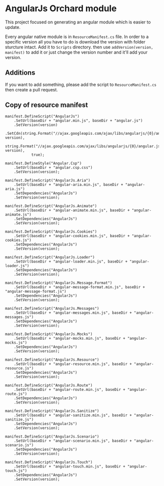 # AngularJs Orchard module

This project focused on generating an angular module which is easier to update. 

Every angular native module is in `ResourceManifest.cs` file. In order to a specific version all you have to do
is download the version with folder sturcture intact. Add it to `Scripts` directory. then use `addVersion(version, manifest)`
to add it or just change the version number and it'll add your version. 

## Additions
If you want to add something, please add the script to `ResourceManifest.cs` then create a pull request.

## Copy of resource manifest

```
manifest.DefineScript("AngularJs")
    .SetUrl(baseDir + "angular.min.js", baseDir + "angular.js")
    .SetVersion(version)
    .SetCdn(string.Format("//ajax.googleapis.com/ajax/libs/angularjs/{0}/angular.min.js", version),
            string.Format("//ajax.googleapis.com/ajax/libs/angularjs/{0}/angular.js", version),
            true);

manifest.DefineStyle("Angular.Csp")
    .SetUrl(baseDir + "angular.csp.css")
    .SetVersion(version);

manifest.DefineScript("AngularJs.Aria")
    .SetUrl(baseDir + "angular-aria.min.js", baseDir + "angular-aria.js")
    .SetDependencies("AngularJs")
    .SetVersion(version);

manifest.DefineScript("AngularJs.Animate")
    .SetUrl(baseDir + "angular-animate.min.js", baseDir + "angular-animate.js")
    .SetDependencies("AngularJs")
    .SetVersion(version);

manifest.DefineScript("AngularJs.Cookies")
    .SetUrl(baseDir + "angular-cookies.min.js", baseDir + "angular-cookies.js")
    .SetDependencies("AngularJs")
    .SetVersion(version);

manifest.DefineScript("AngularJs.Loader")
    .SetUrl(baseDir + "angular-loader.min.js", baseDir + "angular-loader.js")
    .SetDependencies("AngularJs")
    .SetVersion(version);

manifest.DefineScript("AngularJs.Message.Format")
    .SetUrl(baseDir + "angular-message-format.min.js", baseDir + "angular-message-format.js")
    .SetDependencies("AngularJs")
    .SetVersion(version);

manifest.DefineScript("AngularJs.Messages")
    .SetUrl(baseDir + "angular-messages.min.js", baseDir + "angular-messages.js")
    .SetDependencies("AngularJs")
    .SetVersion(version);

manifest.DefineScript("AngularJs.Mocks")
    .SetUrl(baseDir + "angular-mocks.min.js", baseDir + "angular-mocks.js")
    .SetDependencies("AngularJs")
    .SetVersion(version);

manifest.DefineScript("AngularJs.Resource")
    .SetUrl(baseDir + "angular-resource.min.js", baseDir + "angular-resource.js")
    .SetDependencies("AngularJs")
    .SetVersion(version);

manifest.DefineScript("AngularJs.Route")
    .SetUrl(baseDir + "angular-route.min.js", baseDir + "angular-route.js")
    .SetDependencies("AngularJs")
    .SetVersion(version);

manifest.DefineScript("AngularJs.Sanitize")
    .SetUrl(baseDir + "angular-sanitize.min.js", baseDir + "angular-sanitize.js")
    .SetDependencies("AngularJs")
    .SetVersion(version);

manifest.DefineScript("AngularJs.Scenario")
    .SetUrl(baseDir + "angular-scenario.min.js", baseDir + "angular-scenario.js")
    .SetDependencies("AngularJs")
    .SetVersion(version);

manifest.DefineScript("AngularJs.Touch")
    .SetUrl(baseDir + "angular-touch.min.js", baseDir + "angular-touch.js")
    .SetDependencies("AngularJs")
    .SetVersion(version);
```


